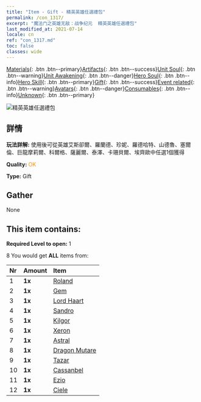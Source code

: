 ```yaml
---
title: "Item - Gift - 精英英雄任選禮包"
permalink: /con_1317/
excerpt: "魔法门之英雄无敌：战争纪元  精英英雄任選禮包"
last_modified_at: 2021-07-14
locale: cn
ref: "con_1317.md"
toc: false
classes: wide
---
```

 [Materials](/ItemsCN/){: .btn .btn--primary}[Artifacts](/ItemsCN/Artifacts/){: .btn .btn--success}[Unit Soul](/ItemsCN/UnitSoul/){: .btn .btn--warning}[Unit Awakening](/ItemsCN/UnitAwakening/){: .btn .btn--danger}[Hero Soul](/ItemsCN/HeroSoul/){: .btn .btn--info}[Hero Skill](/ItemsCN/HeroSkill/){: .btn .btn--primary}[Gift](/ItemsCN/Gift/){: .btn .btn--success}[Event related](/ItemsCN/Events/){: .btn .btn--warning}[Avatars](/ItemsCN/Avatars/){: .btn .btn--danger}[Consumables](/ItemsCN/Consumables/){: .btn .btn--info}[Unknown](/ItemsCN/Unknown/){: .btn .btn--primary}

 ![精英英雄任選禮包](/images/t/i_906030.png)

## 詳情
 **玩法詳解:** 使用後可從英雄艾斯卻爾、羅蘭德、珍妮、羅德哈特、山德魯、塞爾倫、巨龍摩莉爾、科爾格、薩麗爾、泰澤、卡珊貝爾、埃齊歐中任選1個獲得

 **Quality:** <span style="color: #FF8C00">OK</span>

 **Type:** Gift

## Gather

  None

## This item contains:

 **Required Level to open:** 1

 8 You would get **ALL** items  from:

  | Nr | Amount |     Item    |
  |:---|:-------|:------------|
  | 1 |  **1x** | [Roland](/heroes/羅蘭德/) |  | 
  | 2 |  **1x** | [Gem](/heroes/珍妮/) |  | 
  | 3 |  **1x** | [Lord Haart](/heroes/羅德．哈特/) |  | 
  | 4 |  **1x** | [Sandro](/heroes/山德魯/) |  | 
  | 5 |  **1x** | [Kilgor](/heroes/科爾格/) |  | 
  | 6 |  **1x** | [Xeron](/heroes/塞爾倫/) |  | 
  | 7 |  **1x** | [Astral](/heroes/艾斯卻爾/) |  | 
  | 8 |  **1x** | [Dragon Mutare](/heroes/巨龍摩莉爾/) |  | 
  | 9 |  **1x** | [Tazar](/heroes/泰澤/) |  | 
  | 10 |  **1x** | [Cassanbel](/heroes/卡珊貝爾/) |  | 
  | 11 |  **1x** | [Ezio](/heroes/埃齊歐/) |  | 
  | 12 |  **1x** | [Ciele](/heroes/薩麗爾/) |  | 
